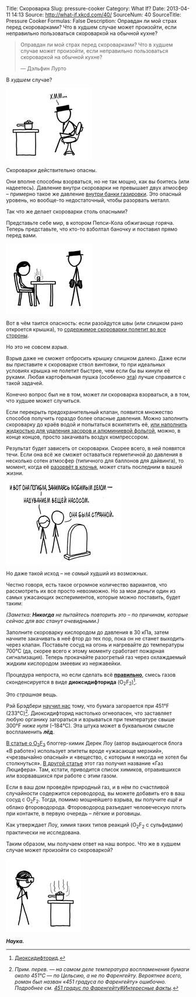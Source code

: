 Title: Скороварка
Slug: pressure-cooker
Category: What If?
Date: 2013-04-11 14:13
Source: http://what-if.xkcd.com/40/
SourceNum: 40
SourceTitle: Pressure Cooker
Formulas: False
Description: Оправдан ли мой страх перед скороварками? Что в худшем случае может произойти, если неправильно пользоваться скороваркой на обычной кухне?

> Оправдан ли мой страх перед скороварками? Что в худшем случае может произойти, если неправильно пользоваться скороваркой на обычной кухне?
>
> — Дэльфин Лурто

В _худшем_ случае?

![](/uploads/040-pressure-cooker/pressure_cooker_hmm_ru.png "Почему ты напеваешь “Ice ice baby”?")

Скороварки действительно опасны.

Они вполне способны взорваться, но не так мощно, как вы боитесь (или надеетесь). Давление внутри скороварки не превышает двух атмосфер – примерно такое же давление [внутри банки газировки](http://hypertextbook.com/facts/2000/SeemaMeraj.shtml). Это опасный уровень, но вообще-то недостаточный, чтобы разорвать металл.

Так что же делает скороварки столь опасными?

Представьте себе мир, в котором Пепси-Кола обжигающе горяча. Теперь представьте, что кто-то взболтал баночку и поставил прямо перед вами.

![](/uploads/040-pressure-cooker/pressure_cooker_pepsi.png "В таком мире я бы в первую очередь попробовал проделать этот трюк с диетической колой и ментосом.")

Вот в чём таится опасность: если разойдутся швы (или слишком рано откроется крышка), то [содержимое скороварки полетит во все стороны](http://www.flickr.com/photos/12670995@N02/1888382766/).

Но это не совсем _взрыв_.

Взрыв даже не сможет отбросить крышку слишком далеко. Даже если вы приставите к скороварке ствол винтовки, то при идеальных условиях крышка не полетит быстрее, чем если бы вы кинули её руками. Любая картофельная пушка (особенно [эта](http://www.spudfiles.com/forums/mk-2-rotary-barrel-semi-automatic-combustion-t15766.html)) лучше справится с такой задачей.

Конечно вопрос был не в том, может ли скороварка взорваться, а в том, что худшее может случиться.

Если перекрыть предохранительный клапан, появится множество способов получить гораздо более опасные давления. Можно заполнить скороварку до краёв водой и попытаться вскипятить её, [или наполнить жидкостью для удаления засоров и алюминиевой фольгой](http://www.youtube.com/watch?v=YbaiCdX1XWc), можно, в конце концов, просто закачивать воздух компрессором.

Результат будет зависеть от скороварки. Скорее всего, в ней появятся течи. Если она всё же сможет оставаться герметичной до давления в несколько сотен атмосфер (типичного для баллонов для дайвинга), то момент, когда её [разорвёт в клочья](http://www.youtube.com/watch?v=tyINNUaXa8Q), может стать последним в вашей жизни.

![](/uploads/040-pressure-cooker/pressure_cooker_grave_ru.png "Удивительно, как она вообще дожила до этого момента.")

Но даже такой исход – не _самый_ худший из возможных.

Честно говоря, есть такое огромное количество вариантов, что рассмотреть их все просто невозможно. Но за мои деньги один из самых ужасающих экспериментов, которые можно поставить, будет таким:

_(Заметка: **Никогда** не пытайтесь повторить это – по причинам, которые сейчас для вас станут очевидными.)_

Заполните скороварку кислородом до давления в 30 кПа, затем начните закачивать в неё фтор до тех пор, пока он не станет выходить через клапан. Поставьте сосуд на огонь и нагревайте до температуры 700°С (да, скорее всего к этому моменту сработает пожарная сигнализация). Теперь прокачайте разогретый газ через охлаждаемый жидким кислородом змеевик из нержавейки.

Процедура непроста, но если сделать всё **[правильно](http://www.sciencedirect.com/science/article/pii/S0022113900803413)**, смесь газов сконденсируется в виде **диоксидифторида** (O<sub>2</sub>F<sub>2</sub>)[^1].

Это _страшная_ вещь.

Рэй Брэдбери [научил нас](http://ru.wikipedia.org/wiki/451_градус_по_Фаренгейту) тому, что бумага загорается при 451°F (233°С)[^2]. Диоксидифторид настолько огнеопасен, что заставляет любую органику загораться и взрываться при температуре свыше 300°F _ниже нуля_ (–184°С). Эта штука может в буквальном смысле воспламенить **_лёд_**.

[В статье о O<sub>2</sub>F<sub>2</sub>](http://pipeline.corante.com/archives/2010/02/23/things_i_wont_work_with_dioxygen_difluoride.php) блоггер-химик Дерек Лоу (автор выдающегося блога «В работе») использует эпитеты вроде «ужасающе мерзкий», «чрезвычайно опасный» и «вещество, с которым я никогда не хотел бы столкнуться». [В другой статье](http://www.lateralscience.co.uk/Fluorine/Fluorine.html) этот газ получил название «Газ Люцифера». Там, кстати, приводится список химиков, отравившихся или взорвавшихся при работе с этим газом.

Если в ваш дом проведён природный газ, и в нём по счастливой случайности содержится сероводород, вы можете добавить его в ваш сосуд с O<sub>2</sub>F<sub>2</sub>. Тогда, помимо мощнейшего взрыва, вы получите _ещё и_ облако фтороводорода. Фтороводород разъедает человеческую плоть при контакте, в первую очередь – лёгкие и роговицы.

Как утверждает Лоу, химия таких типов реакций (O<sub>2</sub>F<sub>2</sub> с сульфидами) практически не исследована.

Таким образом, мы получаем ответ на наш вопрос. Что же в худшем случае может произойти со скороваркой?

![](/uploads/040-pressure-cooker/pressure_cooker_science.png " : надеюсь, это приспособление поможет мне получить Нобелевскую премию. Если хватит мощности взорвать сейф, в котором она хранится.")

**_Наука._**

[^1]: [Диоксидифторид](http://ru.wikipedia.org/wiki/Диоксидифторид).
[^2]: *Прим. перев. — на самом деле температура воспламенения бумаги около 451°C — по Цельсию, а не по Фаренгейту. Вероятнее всего, роман был назван «451 градуса по Фаренгейту» ошибочно. Подробнее см. [451 градус по Фаренгейту#Интересные факты](http://ru.wikipedia.org/wiki/451_градус_по_Фаренгейту#.D0.98.D0.BD.D1.82.D0.B5.D1.80.D0.B5.D1.81.D0.BD.D1.8B.D0.B5_.D1.84.D0.B0.D0.BA.D1.82.D1.8B).*
